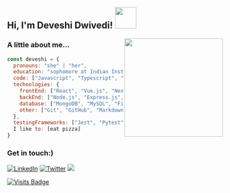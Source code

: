 <h2> Hi, I'm Deveshi Dwivedi! <img src="https://media.giphy.com/media/mGcNjsfWAjY5AEZNw6/giphy.gif" width="50"></h2>
<img align='right' src="https://media.giphy.com/media/ieyl9zmCjO4b4t6qoY/giphy.gif" width="230">

### A little about me... 
```javascript
const deveshi = {
  pronouns: "she" | "her",
  education: "sophomore at Indian Institute of Information Technology, Jabalpur",
  code: ["Javascript", "Typescript", "Python", "Java", "C", "C++", "Perl", "PHP", "Shell scripting"],
  technologies: {
    frontEnd: ["React", "Vue.js", "Next.js", "Tailwind", "HTML", "CSS", "Bootstrap"],
    backEnd: ["Node.js", "Express.js", "PHP", "Java"],
    database: ["MongoDB", "MySQL", "Firebase", "Redis"],
    other: ["Git", "GitHub", "Markdown", "Docker", "GraphQL", "Solidity", "VSCode", "Web3.js"],
  },
  testingFrameworks: ["Jest", "Pytest"],
  I like to: [eat pizza]
}
```
### Get in touch:)
[![LinkedIn](https://img.shields.io/badge/LinkedIn-%230077B5.svg?logo=linkedin&logoColor=white)](https://www.linkedin.com/in/deveshidwivedi/) 
[![Twitter](https://img.shields.io/badge/Twitter-%231DA1F2.svg?logo=Twitter&logoColor=white)](https://twitter.com/DeveshiDwivedi)
<a href="mailto:deveshigurgaon@gmail.com"><img src="https://img.shields.io/badge/-Mail-D14836?style=flat&logo=Gmail&logoColor=white"/></a>

[![Visits Badge](https://badges.pufler.dev/visits/deveshidwivedi/deveshidwivedi)](https://github.com/deveshidwivedi)
